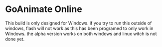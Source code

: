 # GoAnimate Online
This build is only designed for Windows. if you try to run this outside of windows, flash will not work as this has been programed to only work in Windows. the alpha version works on both windows and linux witch is not done yet.
